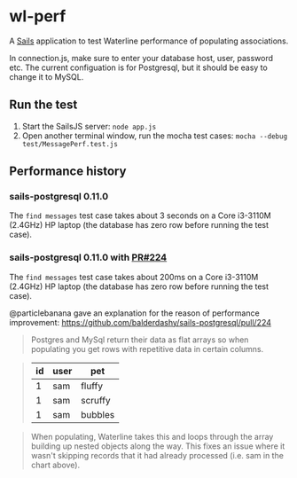 # wl-perf

A [Sails](http://sailsjs.org) application to test Waterline performance of populating associations.

In connection.js, make sure to enter your database host, user, password etc. The current configuation is for Postgresql, but it should be easy to change it to MySQL.

## Run the test

1. Start the SailsJS server: `node app.js`
2. Open another terminal window, run the mocha test cases: `mocha --debug test/MessagePerf.test.js`

## Performance history

### sails-postgresql 0.11.0
The `find messages` test case takes about 3 seconds on a Core i3-3110M (2.4GHz) HP laptop (the database has zero row before running the test case).

### sails-postgresql 0.11.0 with [PR#224](https://github.com/balderdashy/sails-mysql/pull/274)
The `find messages` test case takes about 200ms on a Core i3-3110M (2.4GHz) HP laptop (the database has zero row before running the test case).

@particlebanana gave an explanation for the reason of performance improvement:
https://github.com/balderdashy/sails-postgresql/pull/224

> Postgres and MySql return their data as flat arrays so when populating you get rows with repetitive data in certain columns.

> | id    |   user  |  pet    |
> |-------|---------|---------|
> | 1     | sam     | fluffy  |
> | 1     | sam     | scruffy |
> | 1     | sam     | bubbles |

> When populating, Waterline takes this and loops through the array building up nested objects along the way. This fixes an issue where it wasn't skipping records that it had already processed (i.e. sam in the chart above).





